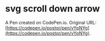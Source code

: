 # svg scroll down arrow

A Pen created on CodePen.io. Original URL: [https://codepen.io/postor/pen/vYpNYg](https://codepen.io/postor/pen/vYpNYg).

